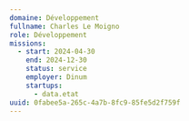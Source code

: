 ```yaml
---
domaine: Développement
fullname: Charles Le Moigno
role: Développement
missions:
  - start: 2024-04-30
    end: 2024-12-30
    status: service
    employer: Dinum
    startups:
      - data.etat
uuid: 0fabee5a-265c-4a7b-8fc9-85fe5d2f759f
---
```

